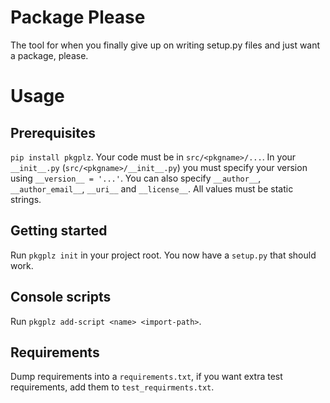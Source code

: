 # Package Please

The tool for when you finally give up on writing setup.py files and just want
a package, please.

# Usage

## Prerequisites

`pip install pkgplz`. Your code must be in `src/<pkgname>/...`. In your `__init__.py`
(`src/<pkgname>/__init__.py`) you must specify your version using `__version__ = '...'`.
You can also specify `__author__`, `__author_email__`, `__uri__` and `__license__`.
All values must be static strings.

## Getting started

Run `pkgplz init` in your project root. You now have a `setup.py` that should work.

## Console scripts

Run `pkgplz add-script <name> <import-path>`.

## Requirements

Dump requirements into a `requirements.txt`, if you want extra test requirements,
add them to `test_requirments.txt`.

